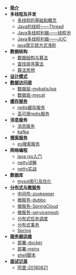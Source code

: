* [**简介**](README.md)
* **多线程及并发**
  * [多线程的基础和概念](thread/thread-1.md)
  * [Java的线程——Thread](thread/thread-2.md)
  * [Java多线程利器——线程池](thread/thread-3.md)
  * [Java多线程利器——JUC](thread/thread-4.md)
  * [java常见锁方式浅析](thread/concurrent-compare.md)
* **数据结构**
  * [数据结构与算法](data-structure/data-structure_and_algorithm.md)
  * [查找排序算法](data-structure/algorithm_sort_search.md)
  * [算法思想](data-structure/algorithm_thinking.md)
* [**设计模式**](design-pattern/design-pattern.md)
* [**数据访问层**](data-access-layer/data-access-layer.md)
  * [数据层-mybatis/jpa](data-access-layer/mybatis-jpa.md)
  * [数据层-mycat](data-access-layer/mycat.md)
* [**缓存服务**](cache/cache.md)
  * [redis缓存服务](cache/redis.md)
  * [高可用redis服务](cache/redis-high-available.md)
* **消息服务**
  * [消息服务](message/message.md)
  * [kafka](message/kafka.md)
* [**搜索服务**](search/search.md)
  * [es搜索服务](search/elasticsearch.md)
* **网络编程**
  * [java nio入门](netty/nio.md)
  * [netty详解](netty/netty.md)
  * [netty实战](netty/netty-in-action.md)
* **数据库**
  * [mysql索引及优化](database/mysql.md)
* [**分布式与微服务**](microservice/microservice.md)
  * [中间件-zookeeper](microservice/zookeeper.md)
  * [微服务-dubbo](microservice/dubbo.md)
  * [微服务-SpringCloud](microservice/springcloud.md)
  * [微服务-servicemesh](microservice/servicemesh.md)
  * [分布式任务调度](microservice/job.md)
  * [分布式事务](microservice/distribution-transaction.md)
  * [Spring](microservice/spring.md)
* [**服务器运维**](server/server-maintain.md)
  * [部署-docker](server/docker.md)
  * [部署-nginx](server/nginx.md)
  * [shell脚本](server/shell.md)
* [**面试记录**](interview/interview.md)
  * [阿里-20180821](interview/ali-20180821.md)


